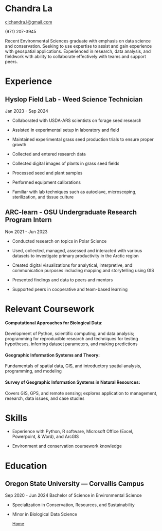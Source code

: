 # Chandra La
clchandra.l@gmail.com

(971) 207-3945


Recent Environmental Sciences graduate with emphasis on data science and conservation. Seeking to use expertise to assist and gain experience with geospatial applications. Experienced in research, data analysis, and fieldwork with ability to collaborate effectively with teams and support peers. 



# Experience
## Hyslop Field Lab - Weed Science Technician
Jan  2023 - Sep 2024
- Collaborated with USDA-ARS scientists on forage seed research 

- Assisted in experimental setup in laboratory and field

- Maintained experimental grass seed production trials to ensure proper growth 

- Collected and entered research data

- Collected digital images of plants in grass seed fields

- Processed seed and plant samples

- Performed equipment calibrations

- Familiar with lab techniques such as autoclave, microscoping, sterilization, and tissue culture



## ARC-learn - OSU Undergraduate Research Program Intern
Nov  2021 - Jun 2023
- Conducted research on topics in Polar Science
  
- Used, collected, managed, assessed and interacted with various datasets to investigate primary productivity in the Arctic region
  
- Created digital visualizations for analytical, interpretive, and communication purposes including mapping and storytelling using GIS
  
- Presented findings and data to peers and mentors
  
- Supported peers in cooperative and team-based learning



# Relevant Coursework
#### Computational Approaches for Biological Data:
Development of Python, scientific computing, and data analysis; programming for reproducible research and techniques for testing hypotheses, inferring dataset parameters, and making predictions
#### Geographic Information Systems and Theory: 
Fundamentals of spatial data, GIS, and introductory spatial analysis, programming, and modeling
#### Survey of Geographic Information Systems in Natural Resources: 
Covers GIS, GPS, and remote sensing; explores application to management, research, data issues, and case studies


# Skills
- Experience with Python, R software, Microsoft Office (Excel, Powerpoint, & Word), and ArcGIS

- Environment and conservation coursework knowledge


# Education

## Oregon State University — Corvallis Campus
Sep  2020 - Jun 2024
Bachelor of Science in Environmental Science 
- Specialization in Conservation, Resources, and Sustainability 
- Minor in Biological Data Science

  
  [Home](README.md)
